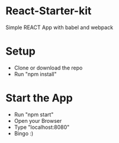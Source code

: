 # React-Starter-kit
Simple REACT App with babel and webpack

# Setup
- Clone or download the repo
- Run "npm install"

# Start the App
- Run "npm start"
- Open your Browser 
- Type "localhost:8080"
- Bingo :)
